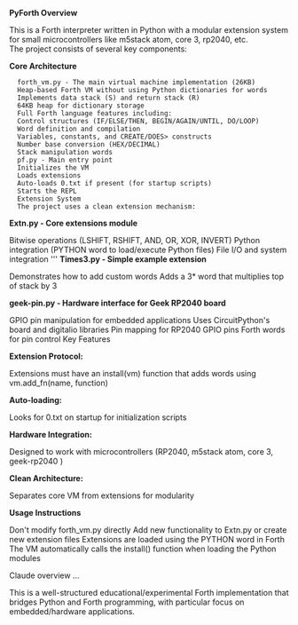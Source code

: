 **PyForth Overview**

This is a Forth interpreter written in Python with a modular extension system for small microcontrollers like m5stack atom, core 3, rp2040, etc. \
The project consists of several key components:



**Core Architecture**
~~~
  forth_vm.py - The main virtual machine implementation (26KB)
  Heap-based Forth VM without using Python dictionaries for words
  Implements data stack (S) and return stack (R)
  64KB heap for dictionary storage
  Full Forth language features including:
  Control structures (IF/ELSE/THEN, BEGIN/AGAIN/UNTIL, DO/LOOP)
  Word definition and compilation
  Variables, constants, and CREATE/DOES> constructs
  Number base conversion (HEX/DECIMAL)
  Stack manipulation words
  pf.py - Main entry point
  Initializes the VM
  Loads extensions
  Auto-loads 0.txt if present (for startup scripts)
  Starts the REPL
  Extension System
  The project uses a clean extension mechanism:
~~~
**Extn.py - Core extensions module**

  Bitwise operations (LSHIFT, RSHIFT, AND, OR, XOR, INVERT)
  Python integration (PYTHON word to load/execute Python files)
  File I/O and system integration
'''
**Times3.py - Simple example extension**

  Demonstrates how to add custom words
  Adds a 3* word that multiplies top of stack by 3

**geek-pin.py - Hardware interface for Geek RP2040 board**

  GPIO pin manipulation for embedded applications
  Uses CircuitPython's board and digitalio libraries
  Pin mapping for RP2040 GPIO pins
  Forth words for pin control
  Key Features

**Extension Protocol:** 

  Extensions must have an install(vm) function that adds words using vm.add_fn(name, function)

**Auto-loading:** 

  Looks for 0.txt on startup for initialization scripts

**Hardware Integration:** 

  Designed to work with microcontrollers (RP2040, m5stack atom, core 3, geek-rp2040 )

**Clean Architecture:** 

  Separates core VM from extensions for modularity

**Usage Instructions**

  Don't modify forth_vm.py directly
  Add new functionality to Extn.py or create new extension files
  Extensions are loaded using the PYTHON word in Forth
  The VM automatically calls the install() function when loading the Python modules

Claude overview ...

  This is a well-structured educational/experimental Forth implementation that bridges Python and Forth programming, 
  with particular focus on embedded/hardware applications.
